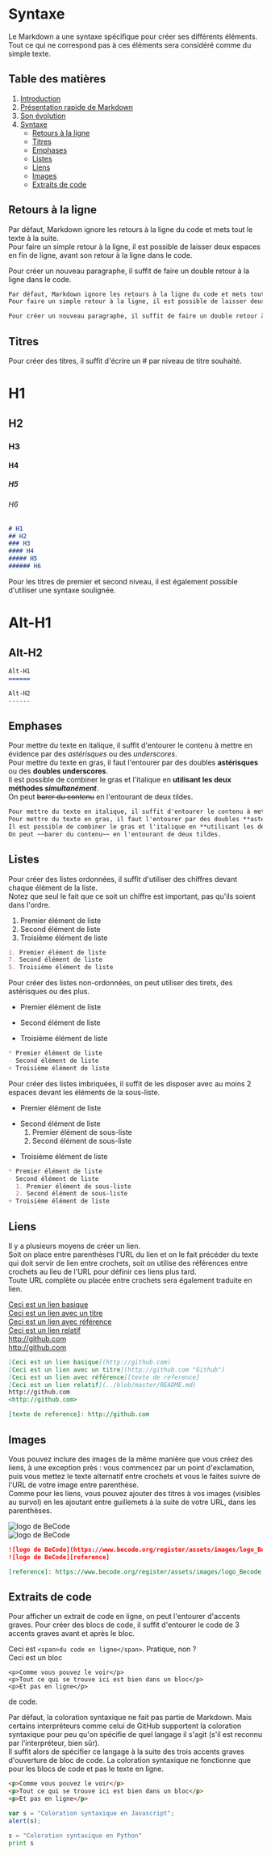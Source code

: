 # Syntaxe

Le Markdown a une syntaxe spécifique pour créer ses différents éléments. Tout ce qui ne correspond pas à ces éléments sera considéré comme du simple texte.

## Table des matières

1. [Introduction](../blob/master/README.md)
2. [Présentation rapide de Markdown](../blob/master/presentation.md#presentation-rapide-de-markdown)
3. [Son évolution](../blob/master/presentation.md#son-evolution)
4. [Syntaxe](#syntaxe)
    - [Retours à la ligne](#retours-a-la-ligne)
    - [Titres](#titres)
    - [Emphases](#emphases)
    - [Listes](#listes)
    - [Liens](#liens)
    - [Images](#images)
    - [Extraits de code](#extraits-de-code)

## Retours à la ligne
Par défaut, Markdown ignore les retours à la ligne du code et mets tout le texte à la suite.  
Pour faire un simple retour à la ligne, il est possible de laisser deux espaces en fin de ligne, avant son retour à la ligne dans le code.

Pour créer un nouveau paragraphe, il suffit de faire un double retour à la ligne dans le code.

```markdown
Par défaut, Markdown ignore les retours à la ligne du code et mets tout le texte à la suite.  
Pour faire un simple retour à la ligne, il est possible de laisser deux espaces en fin de ligne, avant son retour à la ligne dans le code.

Pour créer un nouveau paragraphe, il suffit de faire un double retour à la ligne dans le code.
```

## Titres

Pour créer des titres, il suffit d'écrire un # par niveau de titre souhaité.

# H1
## H2
### H3
#### H4
##### H5
###### H6

```markdown
# H1
## H2
### H3
#### H4
##### H5
###### H6
```

Pour les titres de premier et second niveau, il est également possible d'utiliser une syntaxe soulignée.

Alt-H1
======

Alt-H2
------

```markdown
Alt-H1
======

Alt-H2
------
```

## Emphases

Pour mettre du texte en italique, il suffit d'entourer le contenu à mettre en évidence par des *astérisques* ou des _underscores_.  
Pour mettre du texte en gras, il faut l'entourer par des doubles **astérisques** ou des __doubles underscores__.  
Il est possible de combiner le gras et l'italique en **utilisant les deux méthodes _simultanément_**.  
On peut ~~barer du contenu~~ en l'entourant de deux tildes.

```markdown
Pour mettre du texte en italique, il suffit d'entourer le contenu à mettre en évidence par des *astérisques* ou des _underscores_.  
Pour mettre du texte en gras, il faut l'entourer par des doubles **astérisques** ou des __doubles underscores__.  
Il est possible de combiner le gras et l'italique en **utilisant les deux méthodes _simultanément_**.  
On peut ~~barer du contenu~~ en l'entourant de deux tildes.
```

## Listes

Pour créer des listes ordonnées, il suffit d'utiliser des chiffres devant chaque élément de la liste.  
Notez que seul le fait que ce soit un chiffre est important, pas qu'ils soient dans l'ordre.

1. Premier élément de liste
7. Second élément de liste
5. Troisième élément de liste

```markdown
1. Premier élément de liste
7. Second élément de liste
5. Troisième élément de liste
```

Pour créer des listes non-ordonnées, on peut utiliser des tirets, des astérisques ou des plus.

* Premier élément de liste
- Second élément de liste
+ Troisième élément de liste

```markdown
* Premier élément de liste
- Second élément de liste
+ Troisième élément de liste
```

Pour créer des listes imbriquées, il suffit de les disposer avec au moins 2 espaces devant les éléments de la sous-liste.

* Premier élément de liste
- Second élément de liste
  1. Premier élément de sous-liste
  2. Second élément de sous-liste
+ Troisième élément de liste

```markdown
* Premier élément de liste
- Second élément de liste
  1. Premier élément de sous-liste
  2. Second élément de sous-liste
+ Troisième élément de liste
```

## Liens

Il y a plusieurs moyens de créer un lien.  
Soit on place entre parenthèses l'URL du lien et on le fait précéder du texte qui doit servir de lien entre crochets, soit on utilise des références entre crochets au lieu de l'URL pour définir ces liens plus tard.  
Toute URL complète ou placée entre crochets sera également traduite en lien.

[Ceci est un lien basique](http://github.com)  
[Ceci est un lien avec un titre](http://github.com "Github")  
[Ceci est un lien avec référence][texte de reference]    
[Ceci est un lien relatif](../blob/master/README.md)  
http://github.com  
<http://github.com>  

[texte de reference]: http://github.com

```markdown
[Ceci est un lien basique](http://github.com)  
[Ceci est un lien avec un titre](http://github.com "Github")  
[Ceci est un lien avec référence][texte de reference]    
[Ceci est un lien relatif](../blob/master/README.md)  
http://github.com  
<http://github.com>  

[texte de reference]: http://github.com
```

## Images

Vous pouvez inclure des images de la même manière que vous créez des liens, à une exception près : vous commencez par un point d'exclamation, puis vous mettez le texte alternatif entre crochets et vous le faites suivre de l'URL de votre image entre parenthèse.  
Comme pour les liens, vous pouvez ajouter des titres à vos images (visibles au survol) en les ajoutant entre guillemets à la suite de votre URL, dans les parenthèses.

![logo de BeCode](https://www.becode.org/register/assets/images/logo_Becode.png "texte au survol")  
![logo de BeCode][reference]

[reference]: https://www.becode.org/register/assets/images/logo_Becode.png

```markdown
![logo de BeCode](https://www.becode.org/register/assets/images/logo_Becode.png)  
![logo de BeCode][reference]

[reference]: https://www.becode.org/register/assets/images/logo_Becode.png
```

## Extraits de code

Pour afficher un extrait de code en ligne, on peut l'entourer d'accents graves. Pour créer des blocs de code, il suffit d'entourer le code de 3 accents graves avant et après le bloc.

Ceci est `<span>du code en ligne</span>`. Pratique, non ?  
Ceci est un bloc
```
<p>Comme vous pouvez le voir</p>
<p>Tout ce qui se trouve ici est bien dans un bloc</p>
<p>Et pas en ligne</p>
```
de code.

Par défaut, la coloration syntaxique ne fait pas partie de Markdown. Mais certains interpréteurs comme celui de GitHub supportent la coloration syntaxique pour peu qu'on spécifie de quel langage il s'agit (s'il est reconnu par l'interpréteur, bien sûr).  
Il suffit alors de spécifier ce langage à la suite des trois accents graves d'ouverture de bloc de code. La coloration syntaxique ne fonctionne que pour les blocs de code et pas le texte en ligne.

```HTML
<p>Comme vous pouvez le voir</p>
<p>Tout ce qui se trouve ici est bien dans un bloc</p>
<p>Et pas en ligne</p>
```

```javascript
var s = "Coloration syntaxique en Javascript";
alert(s);
```

```python
s = "Coloration syntaxique en Python"
print s
```
